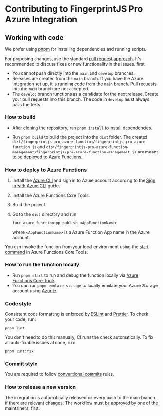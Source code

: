 # Contributing to FingerprintJS Pro Azure Integration

## Working with code

We prefer using [pnpm](https://pnpm.io/) for installing dependencies and running scripts.

For proposing changes, use the standard [pull request approach](https://docs.github.com/en/pull-requests/collaborating-with-pull-requests/proposing-changes-to-your-work-with-pull-requests/creating-a-pull-request). It's recommended to discuss fixes or new functionality in the Issues, first.

* You cannot push directly into the `main` and `develop` branches. 
* Releases are created from the `main` branch. If you have the Azure Integration set up, it is running code from the `main` branch. Pull requests into the `main` branch are not accepted.
* The `develop` branch functions as a candidate for the next release. Create your pull requests into this branch. The code in `develop` must always pass the tests.

### How to build
* After cloning the repository, run `pnpm install` to install dependencies.

* Run `pnpm build` to build the project into the `dist` folder. The created `dist/fingerprintjs-pro-azure-function/fingerprintjs-pro-azure-function.js` and `dist/fingerprintjs-pro-azure-function-management/fingerprintjs-pro-azure-function-management.js` are meant to be deployed to Azure Functions.

### How to deploy to Azure Functions

1. Install the [Azure CLI](https://learn.microsoft.com/en-us/cli/azure/install-azure-cli) and sign in to Azure account according to the [Sign in with Azure CLI](https://learn.microsoft.com/en-us/cli/azure/authenticate-azure-cli) guide.

2. Install the [Azure Functions Core Tools](https://learn.microsoft.com/en-us/azure/azure-functions/functions-run-local?tabs=v4%2Cmacos%2Ccsharp%2Cportal%2Cbash#install-the-azure-functions-core-tools).

3. Build the project.

4. Go to the `dist` directory and run
    ```shell
    func azure functionapp publish <AppFunctionName>
    ```
    where `<AppFunctionName>` is a Azure Function App name in the Azure account.


You can invoke the function from your local environment using the [start command](https://learn.microsoft.com/en-us/azure/azure-functions/functions-run-local?tabs=v4%2Cmacos%2Ccsharp%2Cportal%2Cbash#start) in Azure Functions Core Tools.


### How to run the function locally

* Run `pnpm start` to run and debug the function locally via [Azure Functions Core Tools](https://learn.microsoft.com/en-us/azure/azure-functions/functions-develop-local).
* You can run `pnpm emulate-storage` to locally emulate your Azure Storage account using [Azurite](https://learn.microsoft.com/en-us/azure/storage/common/storage-use-azurite?tabs=visual-studio). 


### Code style

Consistent code formatting is enforced by [ESLint](https://eslint.org/) and [Prettier](https://prettier.io/). To check your code, run:
```shell
pnpm lint
```

You don't need to do this manually, CI runs the check automatically. To fix all auto-fixable issues at once, run:
```shell
pnpm lint:fix
```

### Commit style

You are required to follow [conventional commits](https://www.conventionalcommits.org) rules.

### How to release a new version

The integration is automatically released on every push to the main branch if there are relevant changes. The workflow must be approved by one of the maintainers, first.
